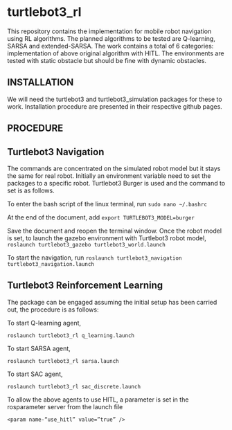 # turtlebot3_rl

This repository contains the implementation for mobile robot navigation using RL algorithms. The planned algorithms to be tested are Q-learning, SARSA and extended-SARSA. The work contains a total of 6 categories: implementation of above original algorithm with HITL. The environments are tested with static obstacle but should be fine with dynamic obstacles.

## INSTALLATION

We will need the turtlebot3 and turtlebot3_simulation packages for these to work. Installation procedure are presented in their respective github pages.

## PROCEDURE

## Turtlebot3 Navigation

The commands are concentrated on the simulated robot model but it stays the same for real robot. Initially an environment variable need to set the packages to a specific robot. Turtlebot3 Burger is used and the command to set is as follows.

To enter the bash script of the linux terminal, run
```sudo nano ~/.bashrc```

At the end of the document, add
```export TURTLEBOT3_MODEL=burger```

Save the document and reopen the terminal window. 
Once the robot model is set, to launch the gazebo environment with Turtlebot3 robot model,
```roslaunch turtlebot3_gazebo turtlebot3_world.launch```

To start the navigation, run
```roslaunch turtlebot3_navigation turtlebot3_navigation.launch```

## Turtlebot3 Reinforcement Learning

The package can be engaged assuming the initial setup has been carried out, the procedure is as follows:

To start Q-learning agent,

```roslaunch turtlebot3_rl q_learning.launch```

To start SARSA agent, 

```roslaunch turtlebot3_rl sarsa.launch```

To start SAC agent,

```roslaunch turtlebot3_rl sac_discrete.launch```

To allow the above agents to use HITL, a parameter is set in the rosparameter server from the launch file

```<param name-“use_hitl” value=”true” />```
